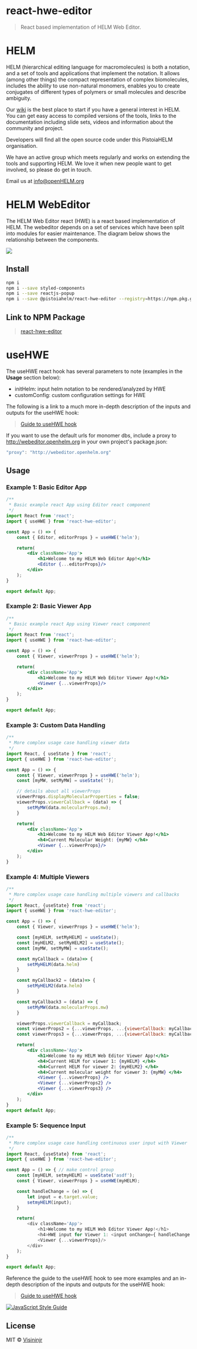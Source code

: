 # react-hwe-editor

> React based implementation of HELM Web Editor. 

# HELM 
HELM (hierarchical editing language for macromolecules) is both a notation, and a set of tools and applications that implement the notation. It allows (among other things) the compact representation of complex biomolecules, includes the ability to use non-natural monomers, enables you to create conjugates of different types of polymers or small molecules and describe ambiguity. 

Our [wiki](https://pistoiaalliance.atlassian.net/wiki/spaces/PUB/pages/8716303/HELM+Resources) is the best place to start if you have a general interest in HELM. You can get easy access to compiled versions of the tools, links to the documentation including slide sets, videos and information about the community and project. 

Developers will find all the open source code under this PistoiaHELM organisation. 

We have an active group which meets regularly and works on extending the tools and supporting HELM. We love it when new people want to get involved, so please do get in touch. 

Email us at info@openHELM.org  

# HELM WebEditor 

The HELM Web Editor react (HWE) is a react based implementation of HELM. The webeditor depends on a set of services which have been split into modules for easier maintenance. The diagram below shows the relationship between the components. 

![](https://github.com/ClairePA/pistoiahelm.github.com/blob/master/images/ArchitectureOverview.png?raw=true)

## Install

```bash
npm i
npm i --save styled-components
npm i --save reactjs-popup
npm i --save @pistoiahelm/react-hwe-editor --registry=https://npm.pkg.github.com
```

## Link to NPM Package
> [react-hwe-editor](https://github.com/PistoiaHELM/react-hwe-editor/packages/317570) 

# useHWE #

The useHWE react hook has several parameters to note (examples in the **Usage** section below): 

 *   initHelm: input helm notation to be rendered/analyzed by HWE
 *   customConfig: custom configuration settings for HWE  

The following is a link to a much more in-depth description of the inputs and outputs for the useHWE hook:
> [Guide to useHWE hook](useHWE.md)

If you want to use the default urls for monomer dbs, include a proxy to http://webeditor.openhelm.org in your own project's package.json: 

```js
"proxy": "http://webeditor.openhelm.org"
```

## Usage

### Example 1: Basic Editor App
```jsx
/**
 * Basic example react App using Editor react component
 */
import React from 'react';
import { useHWE } from 'react-hwe-editor';

const App = () => {
    const { Editor, editorProps } = useHWE('helm');

    return(
        <div className='App'>  
            <h1>Welcome to my HELM Web Editor App!</h1>
            <Editor {...editorProps}/>
        </div>
    );
}

export default App;
``` 

### Example 2: Basic Viewer App
```jsx
/**
 * Basic example react App using Viewer react component
 */
import React from 'react';
import { useHWE } from 'react-hwe-editor';

const App = () => {
    const { Viewer, viewerProps } = useHWE('helm');

    return(
        <div className='App'>  
            <h1>Welcome to my HELM Web Editor Viewer App!</h1>
            <Viewer {...viewerProps}/>
        </div>
    );
}

export default App;
``` 

### Example 3: Custom Data Handling
```jsx
/**
 * More complex usage case handling viewer data
 */
import React, { useState } from 'react';
import { useHWE } from 'react-hwe-editor';

const App = () => {
    const { Viewer, viewerProps } = useHWE('helm');
    const [myMW, setMyMW] = useState('');

    // details about all viewerProps 
    viewerProps.displayMolecularProperties = false;
    viewerProps.viewerCallback = (data) => {
        setMyMW(data.molecularProps.mw);
    }

    return(
        <div className='App'>  
            <h1>Welcome to my HELM Web Editor Viewer App!</h1>
            <h4>Current Molecular Weight: {myMW} </h4>
            <Viewer {...viewerProps}/>
        </div>
    );
}
``` 

### Example 4: Multiple Viewers
```jsx
/**
 * More complex usage case handling multiple viewers and callbacks
 */
import React, {useState} from 'react';
import { useHWE } from 'react-hwe-editor';

const App = () => {
    const { Viewer, viewerProps } = useHWE('helm');

    const [myHELM, setMyHELM] = useState();
    const [myHELM2, setMyHELM2] = useState();
    const [myMW, setMyMW] = useState();

    const myCallback = (data)=> {
        setMyHELM(data.helm)
    }

    const myCallback2 = (data)=> {
        setMyHELM2(data.helm)
    }

    const myCallback3 = (data) => {
        setMyMW(data.molecularProps.mw)
    }

    viewerProps.viewerCallback = myCallback;
    const viewerProps2 = {...viewerProps, ...{viewerCallback: myCallback2, initHELM: 'helmhelm'}}
    const viewerProps3 = {...viewerProps, ...{viewerCallback: myCallback3, initHELM: 'asdf'}}

    return(
        <div className='App'>  
            <h1>Welcome to my HELM Web Editor Viewer App!</h1>
            <h4>Current HELM for viewer 1: {myHELM} </h4>
            <h4>Current HELM for viewer 2: {myHELM2} </h4>
            <h4>Current molecular weight for viewer 3: {myMW} </h4>
            <Viewer {...viewerProps} />
            <Viewer {...viewerProps2} />
            <Viewer {...viewerProps3} />
        </div>
    );
}
export default App;
``` 

### Example 5: Sequence Input
```js
/**
 * More complex usage case handling continuous user input with Viewer
 */
import React, {useState} from 'react';
import { useHWE } from 'react-hwe-editor';

const App = () => { // make control group
    const [myHELM, setmyHELM] = useState('asdf');
    const { Viewer, viewerProps } = useHWE(myHELM);

    const handleChange = (e) => {
        let input = e.target.value;
        setmyHELM(input);
    }

    return(
        <div className='App'>  
            <h1>Welcome to my HELM Web Editor Viewer App!</h1>
            <h4>HWE input for Viewer 1: <input onChange={ handleChange }/></h4>
            <Viewer {...viewerProps}/>
        </div>
    );
}

export default App;
```

Reference the guide to the useHWE hook to see more examples and an in-depth description of the inputs and outputs for the useHWE hook:
> [Guide to useHWE hook](useHWE.md)

[![JavaScript Style Guide](https://img.shields.io/badge/code_style-standard-brightgreen.svg)](https://standardjs.com)

## License

MIT © [Visininjr](https://github.com/Visininjr)